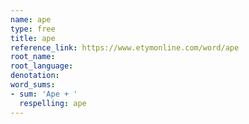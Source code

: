 ```yaml
---
name: ape
type: free
title: ape
reference_link: https://www.etymonline.com/word/ape
root_name: 
root_language: 
denotation: 
word_sums:
- sum: 'Ape + '
  respelling: ape
---
```


